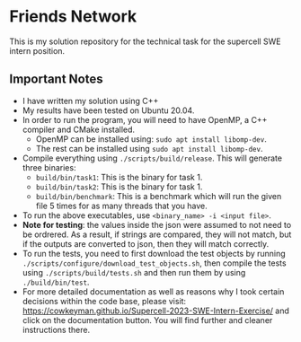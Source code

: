 # Friends Network

This is my solution repository for the technical task for the supercell SWE intern position.

## Important Notes

* I have written my solution using C++
* My results have been tested on Ubuntu 20.04.
* In order to run the program, you will need to have OpenMP, a C++ compiler and CMake installed.
    * OpenMP can be installed using: `sudo apt install libomp-dev`.
    * The rest can be installed using `sudo apt install libomp-dev`.
* Compile everything using `./scripts/build/release`. This will generate three binaries:
    * `build/bin/task1`: This is the binary for task 1.
    * `build/bin/task2`: This is the binary for task 1.
    * `build/bin/benchmark`: This is a benchmark which will run the given file 5 times for as many threads that you have.
* To run the above executables, use `<binary_name> -i <input file>`.
* **Note for testing**: the values inside the json were assumed to not need to be ordrered. As a result, if strings are compared, they will not match, but if the outputs are converted to json, then they will match correctly.
* To run the tests, you need to first download the test objects by running `./scripts/configure/download_test_objects.sh`, then compile the tests using `./scripts/build/tests.sh` and then run them by using `./build/bin/test`.
* For more detailed documentation as well as reasons why I took certain decisions within the code base, please visit: <https://cowkeyman.github.io/Supercell-2023-SWE-Intern-Exercise/> and click on the documentation button. You will find further and cleaner instructions there.
